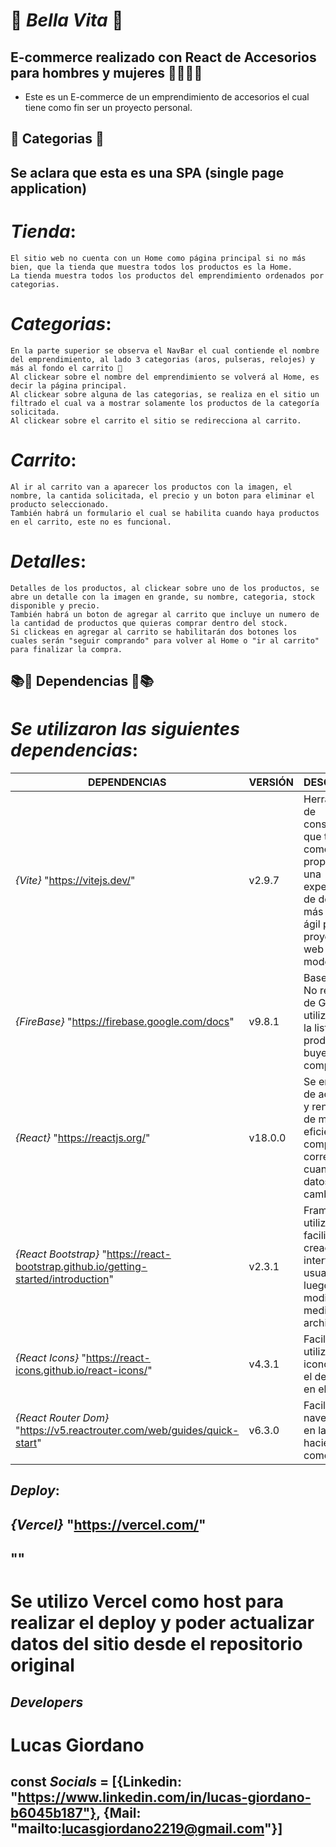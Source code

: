 # 👑 _Bella Vita_ 👑

## E-commerce realizado con React de Accesorios para hombres y mujeres 👨🏽👩🏻

- Este es un E-commerce de un emprendimiento de accesorios el cual tiene como fin ser un proyecto personal.

## 📎 Categorias 📎

## Se aclara que esta es una SPA (single page application)

# _Tienda_:

    El sitio web no cuenta con un Home como página principal si no más bien, que la tienda que muestra todos los productos es la Home.
    La tienda muestra todos los productos del emprendimiento ordenados por categorias.

# _Categorias_:

    En la parte superior se observa el NavBar el cual contiende el nombre del emprendimiento, al lado 3 categorias (aros, pulseras, relojes) y más al fondo el carrito 🛒
    Al clickear sobre el nombre del emprendimiento se volverá al Home, es decir la página principal.
    Al clickear sobre alguna de las categorias, se realiza en el sitio un filtrado el cual va a mostrar solamente los productos de la categoría solicitada.
    Al clickear sobre el carrito el sitio se redirecciona al carrito.

# _Carrito_:

    Al ir al carrito van a aparecer los productos con la imagen, el nombre, la cantida solicitada, el precio y un boton para eliminar el producto seleccionado.
    También habrá un formulario el cual se habilita cuando haya productos en el carrito, este no es funcional.

# _Detalles_:

    Detalles de los productos, al clickear sobre uno de los productos, se abre un detalle con la imagen en grande, su nombre, categoria, stock disponible y precio.
    También habrá un boton de agregar al carrito que incluye un numero de la cantidad de productos que quieras comprar dentro del stock.
    Si clickeas en agregar al carrito se habilitarán dos botones los cuales serán "seguir comprando" para volver al Home o "ir al carrito" para finalizar la compra.


## 📚📘 Dependencias 📕📚

# _Se utilizaron las siguientes dependencias_:

| DEPENDENCIAS                                                                        | VERSIÓN | DESCRIPCIÓN                                                                                                                                               |
| ----------------------------------------------------------------------------------- | ------- | --------------------------------------------------------------------------------------------------------------------------------------------------------- |
|_{Vite}_ "https://vitejs.dev/"                                                       | v2.9.7  | Herramienta de construcción que tiene como objetivo proporcionar una experiencia de desarrollo más rápida y ágil para proyectos web modernos.             |
|_{FireBase}_ "https://firebase.google.com/docs"                                      | v9.8.1  | Base de datos No relacional de Google, utilizada para la lista de productos y el buyer de compra.                                                         |
|_{React}_ "https://reactjs.org/"                                                     | v18.0.0 | Se encargará de actualizar y renderizar de manera eficiente los componentes correctos cuando los datos cambien.                                           |
|_{React Bootstrap}_ "https://react-bootstrap.github.io/getting-started/introduction" | v2.3.1  | Framework utilizado para facilitar la creación de la interfaz de usuario y luego modificarla mediante archivos css.                                       |
|_{React Icons}_ "https://react-icons.github.io/react-icons/"                         | v4.3.1  | Facilita la utilización de iconos como el del carrito en el NavBar.                                                                                       |
|_{React Router Dom}_ "https://v5.reactrouter.com/web/guides/quick-start"             | v6.3.0  | Facilita la navegación en la página, haciendola como SPA                                                                                                  |


## _Deploy_:
## _{Vercel}_ "https://vercel.com/" 
## ""
# Se utilizo Vercel como host para realizar el deploy y poder actualizar datos del sitio desde el repositorio original


## _Developers_

# Lucas Giordano

## const _Socials_ = [{Linkedin: "https://www.linkedin.com/in/lucas-giordano-b6045b187"}, {Mail: "mailto:lucasgiordano2219@gmail.com"}]
